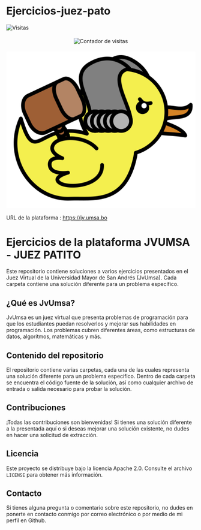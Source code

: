 # Ejercicios-juez-pato
![Visitas](https://shields.io/badge/dynamic/json?color=green&label=Visitas&query=value&url=https://api.countapi.xyz/hit/CrisBelDev/ejercicios-Juez-Pato)
<p align="center">
  <img src="https://komarev.com/ghpvc/?username=tu_usuario_github&label=Visitas&color=green&style=plastic" alt="Contador de visitas" />
</p>

<style>
  img[src*="https://komarev.com/ghpvc/"] {
    margin-top: 5px;
    margin-bottom: 5px;
    width: 150px;
  }
</style>


![](./media/juez-patito2.svg)

URL de la plataforma : https://jv.umsa.bo


# Ejercicios de la plataforma JVUMSA - JUEZ PATITO

Este repositorio contiene soluciones a varios ejercicios presentados en el Juez Virtual de la Universidad Mayor de San Andrés (JvUmsa). Cada carpeta contiene una solución diferente para un problema específico.

## ¿Qué es JvUmsa?

JvUmsa es un juez virtual que presenta problemas de programación para que los estudiantes puedan resolverlos y mejorar sus habilidades en programación. Los problemas cubren diferentes áreas, como estructuras de datos, algoritmos, matemáticas y más.

## Contenido del repositorio

El repositorio contiene varias carpetas, cada una de las cuales representa una solución diferente para un problema específico. Dentro de cada carpeta se encuentra el código fuente de la solución, así como cualquier archivo de entrada o salida necesario para probar la solución.

## Contribuciones

¡Todas las contribuciones son bienvenidas! Si tienes una solución diferente a la presentada aquí o si deseas mejorar una solución existente, no dudes en hacer una solicitud de extracción.

## Licencia

Este proyecto se distribuye bajo la licencia Apache 2.0. Consulte el archivo `LICENSE` para obtener más información.

## Contacto

Si tienes alguna pregunta o comentario sobre este repositorio, no dudes en ponerte en contacto conmigo por correo electrónico o por medio de mi perfil en Github.

